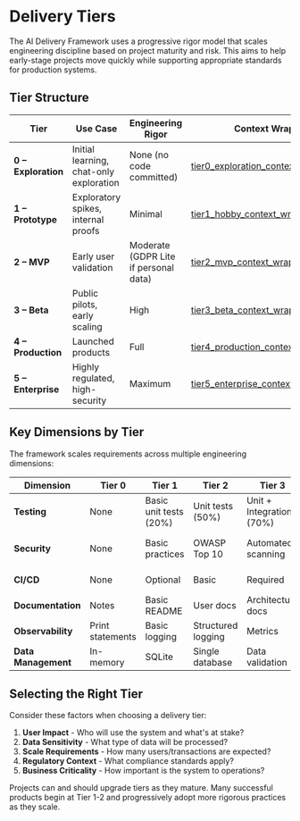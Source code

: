 # Delivery Tiers

The AI Delivery Framework uses a progressive rigor model that scales engineering discipline based on project maturity and risk. This aims to help early-stage projects move quickly while supporting appropriate standards for production systems.

## Tier Structure

| Tier | Use Case | Engineering Rigor | Context Wrapper |
|------|----------|-------------------|-----------------|
| **0 – Exploration** | Initial learning, chat-only exploration | None (no code committed) | [tier0_exploration_context_wrapper.md](../meta/context_wrappers/tier0_exploration_context_wrapper.md) |
| **1 – Prototype** | Exploratory spikes, internal proofs | Minimal | [tier1_hobby_context_wrapper.md](../meta/context_wrappers/tier1_hobby_context_wrapper.md) |
| **2 – MVP** | Early user validation | Moderate (GDPR Lite if personal data) | [tier2_mvp_context_wrapper.md](../meta/context_wrappers/tier2_mvp_context_wrapper.md) |
| **3 – Beta** | Public pilots, early scaling | High | [tier3_beta_context_wrapper.md](../meta/context_wrappers/tier3_beta_context_wrapper.md) |
| **4 – Production** | Launched products | Full | [tier4_production_context_wrapper.md](../meta/context_wrappers/tier4_production_context_wrapper.md) |
| **5 – Enterprise** | Highly regulated, high-security | Maximum | [tier5_enterprise_context_wrapper.md](../meta/context_wrappers/tier5_enterprise_context_wrapper.md) |

## Key Dimensions by Tier

The framework scales requirements across multiple engineering dimensions:

| Dimension | Tier 0 | Tier 1 | Tier 2 | Tier 3 | Tier 4 | Tier 5 |
|-----------|--------|--------|--------|--------|--------|--------|
| **Testing** | None | Basic unit tests (20%) | Unit tests (50%) | Unit + Integration (70%) | Comprehensive (85%+) | Exhaustive (95%+) |
| **Security** | None | Basic practices | OWASP Top 10 | Automated scanning | Pentesting | Advanced threat modeling |
| **CI/CD** | None | Optional | Basic | Required | Staging pipeline | Multiple environments |
| **Documentation** | Notes | Basic README | User docs | Architecture docs | Full system docs | Compliance docs |
| **Observability** | Print statements | Basic logging | Structured logging | Metrics | APM | Distributed tracing |
| **Data Management** | In-memory | SQLite | Single database | Data validation | Backup/DR | Full data governance |

## Selecting the Right Tier

Consider these factors when choosing a delivery tier:

1. **User Impact** - Who will use the system and what's at stake?
2. **Data Sensitivity** - What type of data will be processed?
3. **Scale Requirements** - How many users/transactions are expected?
4. **Regulatory Context** - What compliance standards apply?
5. **Business Criticality** - How important is the system to operations?

Projects can and should upgrade tiers as they mature. Many successful products begin at Tier 1-2 and progressively adopt more rigorous practices as they scale. 